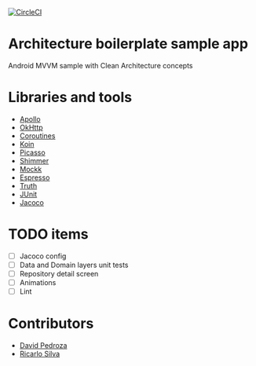 [![CircleCI](https://circleci.com/gh/lucasmodesto/Android-Clean-Architecture-MVVM-Boilerplate.svg?style=svg)](https://circleci.com/gh/lucasmodesto/Android-Clean-Architecture-MVVM-Boilerplate)

# Architecture boilerplate sample app
Android MVVM sample with Clean Architecture concepts

# Libraries and tools
- [Apollo](https://github.com/apollographql/apollo-android)
- [OkHttp](https://square.github.io/okhttp/)
- [Coroutines](https://kotlinlang.org/docs/reference/coroutines-overview.html)
- [Koin](https://github.com/InsertKoinIO/koin)
- [Picasso](https://github.com/square/picasso)
- [Shimmer](https://github.com/facebook/shimmer-android)
- [Mockk](https://mockk.io/)
- [Espresso](https://developer.android.com/training/testing/espresso)
- [Truth](https://github.com/google/truth)
- [JUnit](https://junit.org/junit5/)
- [Jacoco](https://github.com/arturdm/jacoco-android-gradle-plugin)

# TODO items
- [ ] Jacoco config
- [ ] Data and Domain layers unit tests
- [ ] Repository detail screen
- [ ] Animations
- [ ] Lint

# Contributors
- [David Pedroza](https://github.com/dpedroza)
- [Ricarlo Silva](https://github.com/ricarlo-silva)
